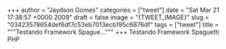 
+++
author = "Jaydson Gomes"
categories = ["tweet"]
date = "Sat Mar 21 17:38:57 +0000 2009"
draft = false
image = "{TWEET_IMAGE}"
slug = "03423578654def6df7c53eb7013ecb195c6876df"
tags = ["tweet"]
title = """Testando Framework Spague..."""
+++
Testando Framework Spaguetti PHP
